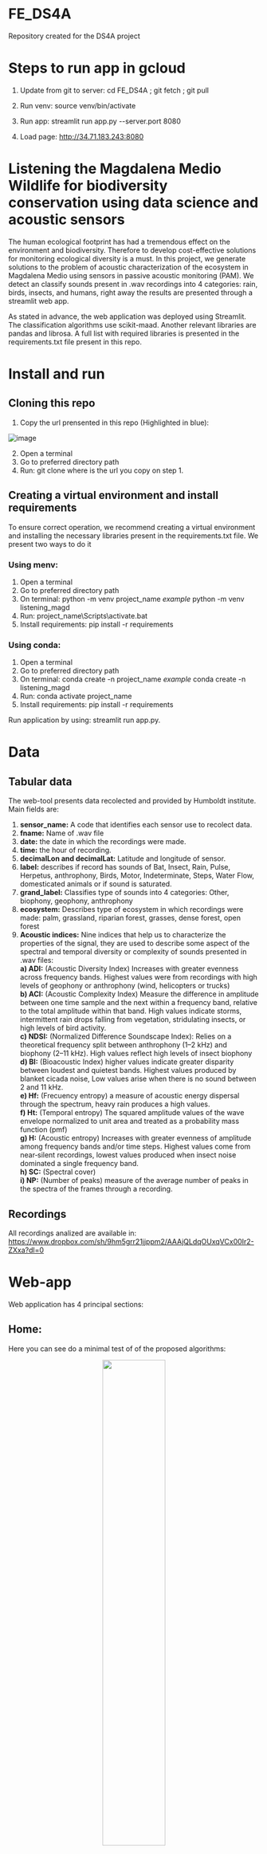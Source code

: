 # FE_DS4A
Repository created for the DS4A project


# Steps to run app in gcloud

1. Update from git to server:
cd FE_DS4A ; git fetch ; git pull

2. Run venv:
source venv/bin/activate

3. Run app:
streamlit run app.py --server.port 8080

4. Load page:
http://34.71.183.243:8080


# Listening the Magdalena Medio Wildlife for biodiversity conservation using data science and acoustic sensors

The human ecological footprint has had a tremendous effect on the environment and biodiversity. Therefore to develop cost-effective solutions for monitoring ecological diversity is a must. In this project, we generate solutions to the problem of acoustic characterization of the ecosystem in Magdalena Medio using sensors in passive acoustic monitoring (PAM). We detect an classify sounds present in .wav recordings into 4 categories: rain, birds, insects, and humans, right away the results are presented through a streamlit web app.

As stated in advance, the web application was deployed using Streamlit. The classification algorithms use scikit-maad. Another relevant libraries are pandas and librosa. A full list with required libraries is presented in the requirements.txt file present in this repo.

# Install and run

## Cloning this repo

1. Copy the url prensented in this repo (Highlighted in blue):

 ![image](https://user-images.githubusercontent.com/99512774/177884173-8ef1becf-e662-4794-9028-c64fc2bb59b4.png)
 
2. Open a terminal
3. Go to preferred directory path
4. Run: git clone <project-url> where <project-url> is the url you copy on step 1.


## Creating a virtual environment and install requirements

To ensure correct operation, we recommend creating a virtual environment and installing the necessary libraries present in the requirements.txt file. We present two ways to do it

### Using menv:

1. Open a terminal 
2. Go to preferred directory path 
3. On terminal: python -m venv project_name  *example* python -m venv listening_magd
4. Run: project_name\Scripts\activate.bat
5. Install requirements: pip install -r requirements

### Using conda:

1. Open a terminal 
2. Go to preferred directory path 
3. On terminal: conda create -n project_name  *example* conda create -n listening_magd
4. Run: conda activate project_name
5. Install requirements: pip install -r requirements

Run application by using: streamlit run app.py.

# Data

## Tabular data
 The web-tool presents data recolected and provided by Humboldt institute. Main fields are:
 
 1. **sensor_name:** A code that identifies each sensor use to recolect data.
 2. **fname:** Name of .wav file
 3. **date:** the date in which the recordings were made. 
 4. **time:** the hour of recording.
 5. **decimalLon and decimalLat:** Latitude and longitude of sensor.
 6. **label:** describes if record has sounds of Bat, Insect, Rain, Pulse, Herpetus, anthrophony, Birds, Motor, Indeterminate, Steps, Water Flow, domesticated animals or if sound is saturated.
 7. **grand_label:** Classifies type of sounds into 4 categories: Other, biophony, geophony, anthrophony
 8. **ecosystem:** Describes type of ecosystem in which recordings were made: palm, grassland, riparian forest, grasses, dense forest, open forest
 9. **Acoustic indices:** Nine indices that help us to characterize the properties of the signal, they are used to describe some aspect of the spectral and temporal diversity or complexity of sounds presented in .wav files: <br /> 
    **a) ADI:** (Acoustic Diversity Index) Increases with greater evenness across frequency bands. Highest values were from recordings with high levels of geophony or anthrophony (wind, helicopters or trucks)<br />
    **b) ACI:** (Acoustic Complexity Index) Measure the difference in amplitude between one time sample and the next within a frequency band, relative to the total amplitude within that band. High values indicate storms, intermittent rain drops falling from vegetation, stridulating insects, or high levels of bird activity. <br />
    **c) NDSI:** (Normalized Difference Soundscape Index): Relies on a theoretical frequency split between anthrophony (1–2 kHz) and biophony (2–11 kHz). High values reflect high levels of insect biophony <br />
    **d) BI:** (Bioacoustic Index) higher values indicate greater disparity between loudest and quietest bands. Highest values produced by blanket cicada noise, Low values arise when there is no sound between 2 and 11 kHz. <br />
    **e) Hf:** (Frecuency entropy) a measure of acoustic energy dispersal through the spectrum, heavy rain produces a high values. <br />
    **f) Ht:** (Temporal entropy) The squared amplitude values of the wave envelope normalized to unit area and treated as a probability mass function (pmf) <br />
    **g) H:** (Acoustic entropy) Increases with greater evenness of amplitude among frequency bands and/or time steps. Highest values come from near‐silent recordings, lowest values produced when insect noise dominated a single frequency band. <br />
    **h) SC:** (Spectral cover) <br />
    **i) NP:** (Number of peaks) measure of the average number of peaks in the spectra of the frames through a recording.     <br />

## Recordings
 All recordings analized are available in: https://www.dropbox.com/sh/9hm5grr21jjppm2/AAAjQLdqOUxqVCx00Ir2-ZXxa?dl=0
 
# Web-app
 Web application has 4 principal sections:
 
 ## Home:
 Here you can see do a minimal test of of the proposed algorithms:
 
 <p align="center">
 <img src="https://user-images.githubusercontent.com/99512774/177885346-4ded7892-ee84-45aa-a982-bd020c21a692.png" width=50% height=50%>
  </p>
 You can upload a .wav file and see the spectrogram and calculated acoustic indices of uploaded record.
 
 <p align="center">
 <img src="https://user-images.githubusercontent.com/99512774/177886705-b4631102-1199-42f4-a624-6b5ccb65c176.png" width=50% height=50%>
 </p>
 Finally, by using *Detect* button the algorithm identifies if there is rain presence or absence:
 
 <p align="center">
<img src="https://user-images.githubusercontent.com/99512774/177887034-03082c13-e82f-4eb9-a548-db6602f25998.png" width=50% height=50%>
 </p>

 ## Maps:
 
 Here you can see a map indicating the site where recording were made. You can filter by Category of classified recordings:

<p align="center">
<img src="https://user-images.githubusercontent.com/99512774/177888392-3e38ea52-30c9-4ff0-bb89-8fb38f3dd111.png" width=50% height=50%>
 </p>
 
 ## Table:
 
 A 2d table visual of data recolected by recording, such as latitude and longitude, sensor type, date and grand label (Biophony, anthrophony, geophony etc) You can select a column to see data grouped using the controls.
 <p align="center">
<img src="https://user-images.githubusercontent.com/99512774/177889282-17bab976-5463-476b-9d14-b331e5a0dc86.png" width=50% height=50%>
 </p>
 
 ## Layout:
 A tool to visualize data presented filtered by date and Category. the graphs present are according to the type of data that is being ploted
 
 <p align="center">
<img src="https://user-images.githubusercontent.com/99512774/177889559-51006598-4ed5-4203-b588-3801c02fefab.png" width=50% height=50%>
 </p>
 
 <p align="center">
<img src="https://user-images.githubusercontent.com/99512774/177890157-cabe3853-c1d0-4d55-8d8f-d26abb9488a4.png" width=50% height=50%>
 </p>
 
